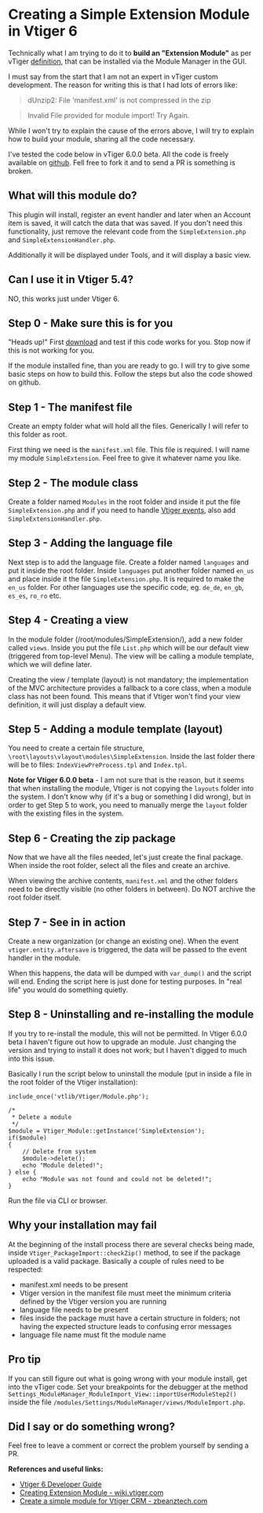 # Creating a Simple Extension Module in Vtiger 6 #

Technically what I am trying to do it to **build an "Extension Module"** as per vTiger [definition](https://wiki.vtiger.com/index.php/DevelopingModule#Extension_Module), that can be installed via the Module Manager in the GUI.

<!--BREAK-->

I must say from the start that I am not an expert in vTiger custom development. The reason for writing this is that I had lots of errors like:

> dUnzip2: File 'manifest.xml' is not compressed in the zip

> Invalid File provided for module import! Try Again.

While I won't try to explain the cause of the errors above, I will try to explain how to build your module, sharing all the code necessary.

I've tested the code below in vTiger 6.0.0 beta. All the code is freely available on [github](https://github.com/vdespa/vtiger-simple-extension-module/tree/vtiger-6.0). Fell free to fork it and to send a PR is something is broken.

## What will this module do? ##

This plugin will install, register an event handler and later when an Account item is saved, it will catch the data that was saved. If you don't need this functionality, just remove the relevant code from the `SimpleExtension.php` and `SimpleExtensionHandler.php`.

Additionally it will be displayed under Tools, and it will display a basic view.

## Can I use it in Vtiger 5.4? ##

NO, this works just under Vtiger 6.

## Step 0 - Make sure this is for you ##

"Heads up!" First [download](https://github.com/vdespa/vtiger-simple-extension-module/archive/vtiger-6.0.zip) and test if this code works for you. Stop now if this is not working for you.

If the module installed fine, than you are ready to go. I will try to give some basic steps on how to build this. Follow the steps but also the code showed on github.

## Step 1 - The manifest file ##

Create an empty folder what will hold all the files. Generically I will refer to this folder as root.

First thing we need is the `manifest.xml` file. This file is required. I will name my module `SimpleExtension`. Feel free to give it whatever name you like. 

## Step 2 - The module class ##

Create a folder named `Modules` in the root folder and inside it put the file `SimpleExtension.php` and if you need to handle [Vtiger events](https://wiki.vtiger.com/index.php/Eventing "Vtiger Events"), also add `SimpleExtensionHandler.php`.

## Step 3 - Adding the language file ##

Next step is to add the language file. Create a folder named `languages` and put it inside the root folder. Inside `languages` put another folder named `en_us` and place inside it the file `SimpleExtension.php`. It is required to make the `en_us` folder. For other languages use the specific code, eg. `de_de`, `en_gb`, `es_es`, `ro_ro` etc.

## Step 4 - Creating a view ##

In the module folder (/root/modules/SimpleExtension/), add a new folder called `views`. Inside you put the file `List.php` which will be our default view (triggered from top-level Menu). The view will be calling a module template, which we will define later.

Creating the view / template (layout) is not mandatory; the implementation of the MVC architecture provides a fallback to a core class, when a module class has not been found. This means that if Vtiger won't find your view definition, it will just display a default view.

## Step 5 - Adding a module template (layout) ##

You need to create a certain file structure, `\root\layouts\vlayout\modules\SimpleExtension`. Inside the last folder there will be to files: `IndexViewPreProcess.tpl` and `Index.tpl`.

**Note for Vtiger 6.0.0 beta** - I am not sure that is the reason, but it seems that when installing the module, Vtiger is not copying the `layouts` folder into the system. I don't know why (if it's a bug or something I did wrong), but in order to get Step 5 to work, you need to manually merge the `layout` folder with the existing files in the system.

## Step 6 - Creating the zip package ##

Now that we have all the files needed, let's just create the final package. When inside the root folder, select all the files and create an archive. 

When viewing the archive contents, `manifest.xml` and the other folders need to be directly visible (no other folders in between). Do NOT archive the root folder itself.

## Step 7 - See in in action ##

Create a new organization (or change an existing one). When the event `vtiger.entity.aftersave` is triggered, the data will be passed to the event handler in the module.

When this happens, the data will be dumped with `var_dump()` and the script will end. Ending the script here is just done for testing purposes. In "real life" you would do something quietly.


## Step 8 - Uninstalling and re-installing the module ##

If you try to re-install the module, this will not be permitted. In Vtiger 6.0.0 beta I haven't figure out how to upgrade an module. Just changing the version and trying to install it does not work; but I haven't digged to much into this issue.

Basically I run the script below to uninstall the module (put in inside a file in the root folder of the Vtiger installation):

	include_once('vtlib/Vtiger/Module.php');

	/*
	 * Delete a module
	 */
	$module = Vtiger_Module::getInstance('SimpleExtension');
	if($module)
	{
	    // Delete from system
	    $module->delete();
	    echo "Module deleted!";
	} else {
	    echo "Module was not found and could not be deleted!";
	}

Run the file via CLI or browser.

## Why your installation may fail ##

At the beginning of the install process there are several checks being made, inside `Vtiger_PackageImport::checkZip()` method, to see if the package uploaded is a valid package. Basically a couple of rules need to be respected:

- manifest.xml needs to be present 
- Vtiger version in the manifest file must meet the minimum criteria defined by the Vtiger version you are running
- language file needs to be present
- files inside the package must have a certain structure in folders; not having the expected structure leads to confusing error messages
- language file name must fit the module name

## Pro tip  ##

If you can still figure out what is going wrong with your module install, get into the vTiger code. Set your breakpoints for the debugger at the method `Settings_ModuleManager_ModuleImport_View::importUserModuleStep2()` inside the file `/modules/Settings/ModuleManager/views/ModuleImport.php`.

## Did I say or do something wrong? ##

Feel free to leave a comment or correct the problem yourself by sending a PR.

**References and useful links:**

- [Vtiger 6 Developer Guide](https://wiki.vtiger.com/index.php/Vtiger_6_Developer_Guide)
- [Creating Extension Module - wiki.vtiger.com](https://wiki.vtiger.com/index.php/CreatingExtensionModule)
- [Create a simple module for Vtiger CRM - zbeanztech.com](http://www.zbeanztech.com/blog/create-simple-module-vtiger-crm)
